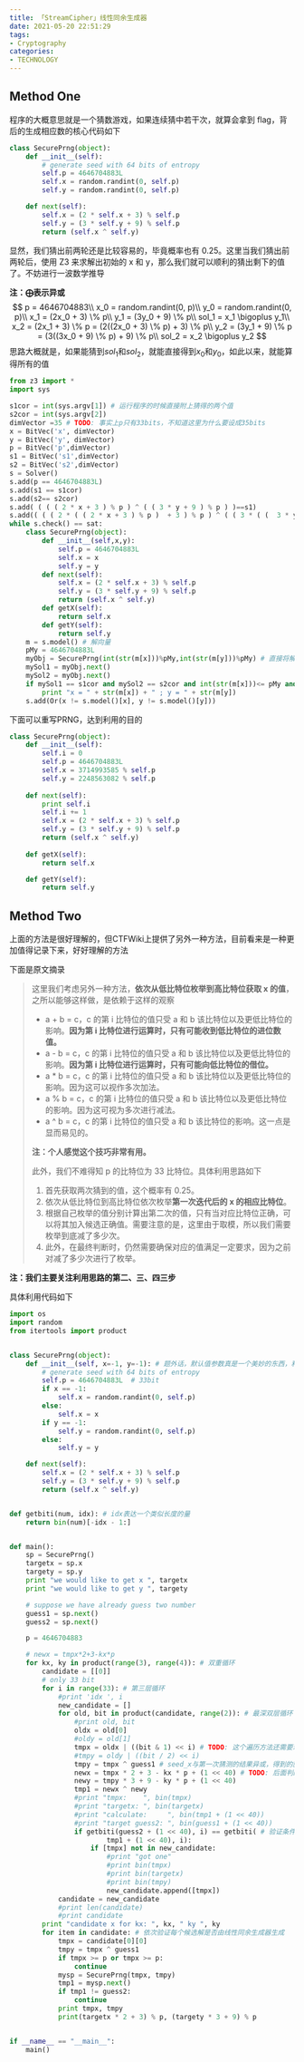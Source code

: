 ```yaml
---
title: 「StreamCipher」线性同余生成器
date: 2021-05-20 22:51:29
tags:
- Cryptography
categories:
- TECHNOLOGY
---
```



## Method One

程序的大概意思就是一个猜数游戏，如果连续猜中若干次，就算会拿到 flag，背后的生成相应数的核心代码如下

```python
class SecurePrng(object):
    def __init__(self):
        # generate seed with 64 bits of entropy
        self.p = 4646704883L
        self.x = random.randint(0, self.p)
        self.y = random.randint(0, self.p)

    def next(self):
        self.x = (2 * self.x + 3) % self.p
        self.y = (3 * self.y + 9) % self.p
        return (self.x ^ self.y)
```

显然，我们猜出前两轮还是比较容易的，毕竟概率也有 0.25。这里当我们猜出前两轮后，使用 Z3 来求解出初始的 x 和 y，那么我们就可以顺利的猜出剩下的值了。不妨进行一波数学推导

**注：$\bigoplus$表示异或**
$$
p = 4646704883\\
x_0 = random.randint(0, p)\\
y_0 = random.randint(0, p)\\
x_1 = (2x_0 + 3) \% p\\
y_1 = (3y_0 + 9) \% p\\
sol_1 = x_1 \bigoplus y_1\\
x_2 = (2x_1 + 3) \% p = (2((2x_0 + 3) \% p) + 3) \% p\\
y_2 = (3y_1 + 9) \% p = (3((3x_0 + 9) \% p) + 9) \% p\\
sol_2 = x_2 \bigoplus y_2
$$
思路大概就是，如果能猜到$sol_1$和$sol_2$，就能直接得到$x_0$和$y_0$，如此以来，就能算得所有的值

```python
from z3 import *
import sys

s1cor = int(sys.argv[1]) # 运行程序的时候直接附上猜得的两个值
s2cor = int(sys.argv[2])
dimVector =35 # TODO: 事实上p只有33bits，不知道这里为什么要设成35bits
x = BitVec('x', dimVector)
y = BitVec('y', dimVector)
p = BitVec('p',dimVector)
s1 = BitVec('s1',dimVector)
s2 = BitVec('s2',dimVector)
s = Solver()
s.add(p == 4646704883L)
s.add(s1 == s1cor)
s.add(s2== s2cor)
s.add( ( ( ( 2 * x + 3 ) % p ) ^ ( ( 3 * y + 9 ) % p ) )==s1)
s.add(( ( ( 2 * ( ( 2 * x + 3 ) % p )  + 3 ) % p ) ^ ( ( 3 * ( (  3 * y + 9 ) % p) + 9 ) % p ) )==s2)
while s.check() == sat:
	class SecurePrng(object):
		def __init__(self,x,y):
			self.p = 4646704883L
			self.x = x
			self.y = y
		def next(self):
			self.x = (2 * self.x + 3) % self.p
			self.y = (3 * self.y + 9) % self.p
			return (self.x ^ self.y)	
		def getX(self):
			return self.x
		def getY(self):
			return self.y
	m = s.model() # 解向量
	pMy = 4646704883L
	myObj = SecurePrng(int(str(m[x]))%pMy,int(str(m[y]))%pMy) # 直接将解传进去，得到下一个结果。事实上这一步是验证解，因为可能有多组解
	mySol1 = myObj.next()
	mySol2 = myObj.next()
	if mySol1 == s1cor and mySol2 == s2cor and int(str(m[x]))<= pMy and int(str(m[y])) <= pMy :
		print "x = " + str(m[x]) + " ; y = " + str(m[y]) 
	s.add(Or(x != s.model()[x], y != s.model()[y]))
```

下面可以重写PRNG，达到利用的目的

```python
class SecurePrng(object):
	def __init__(self):
		self.i = 0
		self.p = 4646704883L
		self.x = 3714993585 % self.p
		self.y = 2248563082 % self.p
	
    def next(self):
		print self.i
		self.i += 1
		self.x = (2 * self.x + 3) % self.p
		self.y = (3 * self.y + 9) % self.p
		return (self.x ^ self.y)
	
    def getX(self):
		return self.x

    def getY(self):
		return self.y
```

## Method Two

上面的方法是很好理解的，但CTFWiki上提供了另外一种方法，目前看来是一种更加值得记录下来，好好理解的方法

下面是原文摘录

> 这里我们考虑另外一种方法，**依次从低比特位枚举到高比特位获取 x 的值**，之所以能够这样做，是依赖于这样的观察
>
> - a + b = c，c 的第 i 比特位的值只受 a 和 b 该比特位以及更低比特位的影响。**因为第 i 比特位进行运算时，只有可能收到低比特位的进位数值。**
> - a - b = c，c 的第 i 比特位的值只受 a 和 b 该比特位以及更低比特位的影响。**因为第 i 比特位进行运算时，只有可能向低比特位的借位。**
> - a * b = c，c 的第 i 比特位的值只受 a 和 b 该比特位以及更低比特位的影响。因为这可以视作多次加法。
> - a % b = c，c 的第 i 比特位的值只受 a 和 b 该比特位以及更低比特位的影响。因为这可视为多次进行减法。
> - a ^ b = c，c 的第 i 比特位的值只受 a 和 b 该比特位的影响。这一点是显而易见的。
>
> **注：个人感觉这个技巧非常有用。**
>
> 此外，我们不难得知 p 的比特位为 33 比特位。具体利用思路如下
>
> 1. 首先获取两次猜到的值，这个概率有 0.25。
> 2. 依次从低比特位到高比特位依次枚举**第一次迭代后的 x 的相应比特位**。
> 3. 根据自己枚举的值分别计算出第二次的值，只有当对应比特位正确，可以将其加入候选正确值。需要注意的是，这里由于取模，所以我们需要枚举到底减了多少次。
> 4. 此外，在最终判断时，仍然需要确保对应的值满足一定要求，因为之前对减了多少次进行了枚举。

**注：我们主要关注利用思路的第二、三、四三步**

具体利用代码如下

```python
import os
import random
from itertools import product


class SecurePrng(object):
    def __init__(self, x=-1, y=-1): # 题外话，默认值参数真是一个美妙的东西，利用好了可以用来做cache、condition啥的
        # generate seed with 64 bits of entropy
        self.p = 4646704883L  # 33bit
        if x == -1:
            self.x = random.randint(0, self.p)
        else:
            self.x = x
        if y == -1:
            self.y = random.randint(0, self.p)
        else:
            self.y = y

    def next(self):
        self.x = (2 * self.x + 3) % self.p
        self.y = (3 * self.y + 9) % self.p
        return (self.x ^ self.y)


def getbiti(num, idx): # idx表达一个类似长度的量
    return bin(num)[-idx - 1:]


def main():
    sp = SecurePrng()
    targetx = sp.x
    targety = sp.y
    print "we would like to get x ", targetx
    print "we would like to get y ", targety

    # suppose we have already guess two number
    guess1 = sp.next()
    guess2 = sp.next()

    p = 4646704883

    # newx = tmpx*2+3-kx*p
    for kx, ky in product(range(3), range(4)): # 双重循环
        candidate = [[0]]
        # only 33 bit
        for i in range(33): # 第三层循环
            #print 'idx ', i
            new_candidate = []
            for old, bit in product(candidate, range(2)): # 最深双层循环
                #print old, bit
                oldx = old[0]
                #oldy = old[1]
                tmpx = oldx | ((bit & 1) << i) # TODO: 这个遍历方法还需要理解...
                #tmpy = oldy | ((bit / 2) << i)
                tmpy = tmpx ^ guess1 # seed_x与第一次猜测的结果异或，得到的就是seed_y
                newx = tmpx * 2 + 3 - kx * p + (1 << 40) # TODO: 后面判断的时候也加上了这个条件，这不等价于啥也没干？暂时不太懂
                newy = tmpy * 3 + 9 - ky * p + (1 << 40)
                tmp1 = newx ^ newy
                #print "tmpx:    ", bin(tmpx)
                #print "targetx: ", bin(targetx)
                #print "calculate:     ", bin(tmp1 + (1 << 40))
                #print "target guess2: ", bin(guess1 + (1 << 40))
                if getbiti(guess2 + (1 << 40), i) == getbiti( # 验证条件，并加入候选解
                        tmp1 + (1 << 40), i):
                    if [tmpx] not in new_candidate:
                        #print "got one"
                        #print bin(tmpx)
                        #print bin(targetx)
                        #print bin(tmpy)
                        new_candidate.append([tmpx])
            candidate = new_candidate
            #print len(candidate)
            #print candidate
        print "candidate x for kx: ", kx, " ky ", ky
        for item in candidate: # 依次验证每个候选解是否由线性同余生成器生成
            tmpx = candidate[0][0]
            tmpy = tmpx ^ guess1
            if tmpx >= p or tmpx >= p:
                continue
            mysp = SecurePrng(tmpx, tmpy)
            tmp1 = mysp.next()
            if tmp1 != guess2:
                continue
            print tmpx, tmpy
            print(targetx * 2 + 3) % p, (targety * 3 + 9) % p


if __name__ == "__main__":
    main()
```
